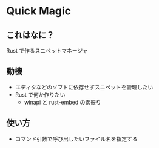 # Quick Magic

## これはなに？

Rust で作るスニペットマネージャ

## 動機

- エディタなどのソフトに依存せずスニペットを管理したい
- Rust で何か作りたい
  - winapi と rust-embed の素振り

## 使い方

- コマンド引数で呼び出したいファイル名を指定する
